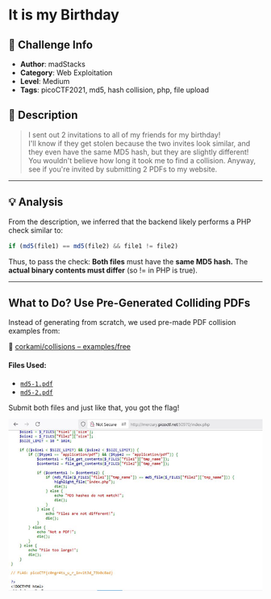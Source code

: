 # It is my Birthday

## 📌 Challenge Info
- **Author**: madStacks  
- **Category**: Web Exploitation  
- **Level**: Medium  
- **Tags**: picoCTF2021, md5, hash collision, php, file upload

## 🧩 Description
> I sent out 2 invitations to all of my friends for my birthday!  
> I'll know if they get stolen because the two invites look similar, and they even have the same MD5 hash, but they are slightly different!  
> You wouldn't believe how long it took me to find a collision. Anyway, see if you're invited by submitting 2 PDFs to my website.

---

## 💡 Analysis

From the description, we inferred that the backend likely performs a PHP check similar to:

```php
if (md5(file1) == md5(file2) && file1 != file2)
```
Thus, to pass the check:
**Both files** must have the **same MD5 hash.**
The **actual binary contents must differ** (so != in PHP is true).

---

## What to Do? Use Pre-Generated Colliding PDFs

Instead of generating from scratch, we used pre-made PDF collision examples from:

🔗 [corkami/collisions – examples/free](https://github.com/corkami/collisions/blob/master/examples/free/README.md)

#### Files Used:
- [`md5-1.pdf`](https://github.com/corkami/collisions/blob/master/examples/free/md5-1.pdf)
- [`md5-2.pdf`](https://github.com/corkami/collisions/blob/master/examples/free/md5-2.pdf)

Submit both files and just like that, you got the flag!

![flag](https://github.com/candypopZZ/ctf-writeup/blob/main/images/flag.JPG?raw=true)
